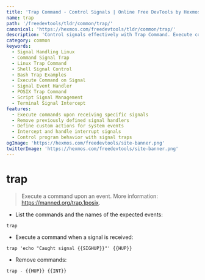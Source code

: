 ```yaml
---
title: 'Trap Command - Control Signals | Online Free DevTools by Hexmos'
name: trap
path: '/freedevtools/tldr/common/trap/'
canonical: 'https://hexmos.com/freedevtools/tldr/common/trap/'
description: 'Control signals effectively with Trap Command. Execute commands upon specific events and manage signal handling. Free online tool, no registration required.'
category: common
keywords:
  - Signal Handling Linux
  - Command Signal Trap
  - Linux Trap Command
  - Shell Signal Control
  - Bash Trap Examples
  - Execute Command on Signal
  - Signal Event Handler
  - POSIX Trap Command
  - Script Signal Management
  - Terminal Signal Intercept
features:
  - Execute commands upon receiving specific signals
  - Remove previously defined signal handlers
  - Define custom actions for system events
  - Intercept and handle interrupt signals
  - Control program behavior with signal traps
ogImage: 'https://hexmos.com/freedevtools/site-banner.png'
twitterImage: 'https://hexmos.com/freedevtools/site-banner.png'
---
```


# trap

> Execute a command upon an event.
> More information: <https://manned.org/trap.1posix>.

- List the commands and the names of the expected events:

`trap`

- Execute a command when a signal is received:

`trap 'echo "Caught signal {{SIGHUP}}"' {{HUP}}`

- Remove commands:

`trap - {{HUP}} {{INT}}`

